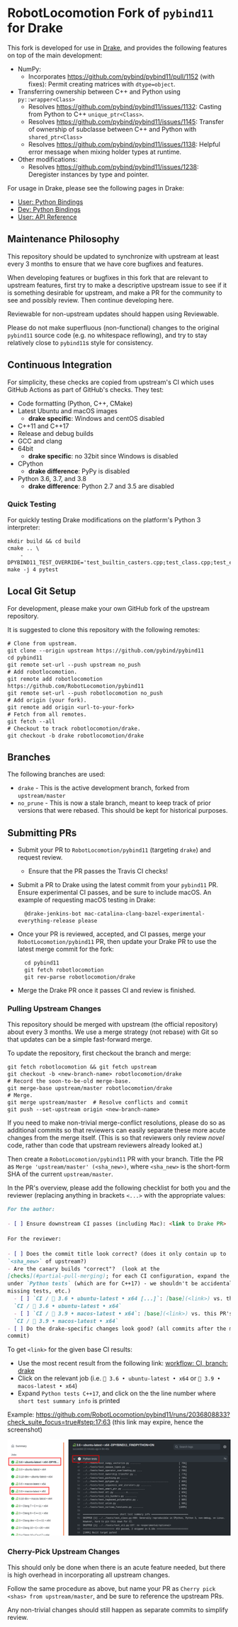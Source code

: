 # RobotLocomotion Fork of `pybind11` for Drake

This fork is developed for use in [Drake](drake.mit.edu/), and provides the
following features on top of the main development:

* NumPy:
  * Incorporates https://github.com/pybind/pybind11/pull/1152 (with fixes):
  Permit creating matrices with `dtype=object`.
* Transferring ownership between C++ and Python using `py::wrapper<Class>`
  * Resolves https://github.com/pybind/pybind11/issues/1132: Casting from Python to C++ `unique_ptr<Class>`.
  * Resolves https://github.com/pybind/pybind11/issues/1145: Transfer of
  ownership of subclasse between C++ and Python with `shared_ptr<Class>`
  * Resolves https://github.com/pybind/pybind11/issues/1138: Helpful error
  message when mixing holder types at runtime.
* Other modifications:
  * Resolves https://github.com/pybind/pybind11/issues/1238: Deregister
  instances by type and pointer.

For usage in Drake, please see the following pages in Drake:

* [User: Python Bindings](https://drake.mit.edu/python_bindings.html#using-the-python-bindings)
* [Dev: Python Bindings](https://drake.mit.edu/doxygen_cxx/group__python__bindings.html)
* [User: API Reference](https://drake.mit.edu/pydrake/index.html)

## Maintenance Philosophy

This repository should be updated to synchronize with upstream at least every 3
months to ensure that we have core bugfixes and features.

When developing features or bugfixes in this fork that are relevant to upstream
features, first try to make a descriptive upstream issue to see if it is
something desirable for upstream, and make a PR for the community to see and
possibly review. Then continue developing here.

Reviewable for non-upstream updates should happen using Reviewable.

Please do not make superfluous (non-functional) changes to the original
`pybind11` source code (e.g. no whitespace reflowing), and try to stay
relatively close to `pybind11`s style for consistency.

## Continuous Integration

For simplicity, these checks are copied from upstream's CI which uses GitHub
Actions as part of GitHub's checks. They test:

* Code formatting (Python, C++, CMake)
* Latest Ubuntu and macOS images
    * **drake specific**: Windows and centOS disabled
* C++11 and C++17
* Release and debug builds
* GCC and clang
* 64bit
    * **drake specific**: no 32bit since Windows is disabled
* CPython
    * **drake difference**: PyPy is disabled
* Python 3.6, 3.7, and 3.8
    * **drake difference**: Python 2.7 and 3.5 are disabled

### Quick Testing

For quickly testing Drake modifications on the platform's Python 3 interpreter:

    mkdir build && cd build
    cmake .. \
        -DPYBIND11_TEST_OVERRIDE='test_builtin_casters.cpp;test_class.cpp;test_eigen.cpp;test_multiple_inheritance.cpp;test_ownership_transfer.cpp;test_smart_ptr.cpp'
    make -j 4 pytest

## Local Git Setup

For development, please make your own GitHub fork of the upstream repository.

It is suggested to clone this repository with the following remotes:

    # Clone from upstream.
    git clone --origin upstream https://github.com/pybind/pybind11
    cd pybind11
    git remote set-url --push upstream no_push
    # Add robotlocomotion.
    git remote add robotlocomotion https://github.com/RobotLocomotion/pybind11
    git remote set-url --push robotlocomotion no_push
    # Add origin (your fork).
    git remote add origin <url-to-your-fork>
    # Fetch from all remotes.
    git fetch --all
    # Checkout to track robotlocomotion/drake.
    git checkout -b drake robotlocomotion/drake

## Branches

The following branches are used:

* `drake` - This is the active development branch, forked from `upstream/master`
* `no_prune` - This is now a stale branch, meant to keep track of prior
versions that were rebased. This should be kept for historical purposes.

## Submitting PRs

* Submit your PR to `RobotLocomotion/pybind11` (targeting `drake`) and request
review.
  * Ensure that the PR passes the Travis CI checks!
* Submit a PR to Drake using the latest commit from your `pybind11` PR. Ensure
experimental CI passes, and be sure to include macOS. An example of requesting
macOS testing in Drake:

        @drake-jenkins-bot mac-catalina-clang-bazel-experimental-everything-release please

* Once your PR is reviewed, accepted, and CI passes, merge your
`RobotLocomotion/pybind11` PR, then update your Drake PR to use the latest
merge commit for the fork:

        cd pybind11
        git fetch robotlocomotion
        git rev-parse robotlocomotion/drake

* Merge the Drake PR once it passes CI and review is finished.

### Pulling Upstream Changes

This repository should be merged with upstream (the official repository) about
every 3 months. We use a merge strategy (not rebase) with Git so that updates
can be a simple fast-forward merge.

To update the repository, first checkout the branch and merge:

    git fetch robotlocomotion && git fetch upstream
    git checkout -b <new-branch-name> robotlocomotion/drake
    # Record the soon-to-be-old merge-base.
    git merge-base upstream/master robotlocomotion/drake
    # Merge.
    git merge upstream/master  # Resolve conflicts and commit
    git push --set-upstream origin <new-branch-name>

If you need to make non-trivial merge-conflict resolutions, please do so as
additional commits so that reviewers can easily separate these more acute
changes from the merge itself. (This is so that reviewers only review *novel*
code, rather than code that upstream reviewers already looked at.)

Then create a `RobotLocomotion/pybind11` PR with your branch. Title the PR as
`Merge 'upstream/master' (<sha_new>)`,
where `<sha_new>` is the short-form SHA of the current `upstream/master`.

In the PR's overview, please add the following checklist for both you and the
reviewer (replacing anything in brackets `<...>` with the appropriate values:

```md
For the author:

- [ ] Ensure downstream CI passes (including Mac): <link to Drake PR>

For the reviewer:

- [ ] Does the commit title look correct? (does it only contain up to
`<sha_new>` of upstream?)
- Are the canary builds "correct"?  (look at the
[checks](#partial-pull-merging); for each CI configuration, expand the output
under `Python tests` (which are for C++17) - we shouldn't be accidentally
missing tests, etc.)
  - [ ] `CI / 🐍 3.6 • ubuntu-latest • x64 [...]`: [base](<link>) vs. this PR's results for
  `CI / 🐍 3.6 • ubuntu-latest • x64`
  - [ ] `CI / 🐍 3.9 • macos-latest • x64`: [base](<link>) vs. this PR's results for
  `CI / 🐍 3.9 • macos-latest • x64`
- [ ] Do the drake-specific changes look good? (all commits after the merge
commit)
```

To get `<link>` for the given base CI results:

* Use the most recent result from the following link:
[workflow: CI, branch: drake](https://github.com/RobotLocomotion/pybind11/actions?query=workflow%3ACI+branch%3Adrake+is%3Acompleted)
* Click on the relevant job (i.e.
`🐍 3.6 • ubuntu-latest • x64` or `🐍 3.9 • macos-latest • x64`)
* Expand `Python tests C++17`, and click on the the line number where
`short test summary info` is printed

Example:
<https://github.com/RobotLocomotion/pybind11/runs/2036808833?check_suite_focus=true#step:17:63> (this link may
expire, hence the screenshot)

<img src="./docs/drake-github-ci-example.png"/>

### Cherry-Pick Upstream Changes

This should only be done when there is an acute feature needed, but there is
high overhead in incorporating all upstream changes.

Follow the same procedure as above, but name your PR as
`Cherry pick <shas> from upstream/master`, and be sure to reference the
upstream PRs.

Any non-trivial changes should still happen as separate commits to simplify
review.
